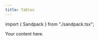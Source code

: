 ```yaml
---
title: Tables
---
```


import { Sandpack } from "./sandpack.tsx";

<Sandpack>

Your content here.

</Sandpack>
